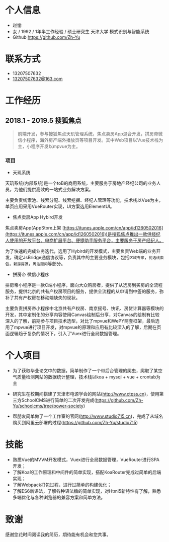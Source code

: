 # 个人信息
-	赵愉
-	女 / 1992 / 1年半工作经验 / 硕士研究生 天津大学 模式识别与智能系统
-	Github https://github.com/Zh-Yu

# 联系方式
-	13207507632
-	13207507632@163.com

# 工作经历

## 2018.1 - 2019.5 搜狐焦点

> 前端开发，参与搜狐焦点天玑管理系统，焦点卖房App混合开发，拼房帝微信小程序，海外房产端外播放页等项目开发。其中Web项目以Vue技术栈为主，小程序开发以mpvue为主。

### 项目

- 天玑系统

天玑系统(内部系统)是一个toB的商用系统，主要服务于房地产经纪公司的业务人员，为他们提供高效的一站式业务解决方案。
  
主要负责线索池、线索分配、线索挖掘、经纪人管理等功能，技术栈以Vue为主，单页应用采用VueRouter实现，UI方案选用ElementUI。

- 焦点卖房App Hybird开发

焦点卖房App(AppStore上架 [https://itunes.apple.com/cn/app/id1260502016](https://itunes.apple.com/cn/app/id1260502016))是搜狐焦点推出一款供经纪人使用的开放平台、电商扩展平台、便捷助手服务平台，主要服务于房产经纪人。
  
为了快速的完成业务迭代，选用了Hybird的开发模式，主要负责Web端的业务开发，确定JsBridge通信协议等，负责其中的主要业务模块，包括```区域专家```，```优选线索包```，```新房房源```，```周边顾问```等部分。

- 拼房帝 微信小程序

拼房帝小程序是一款C端小程序，面向大众购房者，提供了从选房到买房的全流程服务，提供北京的共有产权房项目的服务，提供全流程的从申请到中签的服务，弥补了共有产权房在移动端缺失的现状。
  
主要负责拼房帝小程序中北京共有产权房、南京摇号、快讯、房贷计算器等模块的开发，其中定制化的分享内容使用Canvas绘制后分享，对Canvas的绘制有比较深入的了解，前期参与项目技术选型，对比了mpvue和WePY两套框架，最后选用了mpvue进行项目开发，对mpvue的原理和应用有比较深入的了解，后期在页面逻辑趋于复杂的情况下，引入了Vuex进行全局数据管理。

# 个人项目

- 为了获取毕业论文中的数据，简单制作了一个带后台管理的爬虫，爬取了某空气质量检测网站的数据统计整理，技术栈以koa + mysql + vue + crontab为主

- 研究生在校期间搭建了天津市电源学会的网站(http://www.ctpss.cn)，使用第三方SchoolCMS进行简单的二次开发完成(https://github.com/Zh-Yu/schoolcms/tree/power-society)

- 帮朋友简单做了一个工作室的官网(http://www.studio715.cn)，完成了从域名购买到阿里云部署的过程(https://github.com/Zh-Yu/studio715)

# 技能
		
- 熟悉Vue的MVVM开发模式，Vuex进行全局数据管理，VueRouter进行SPA开发；
- 了解Koa的工作原理和中间件的简单实现，搭配KoaRouter完成过简单的后端实现；
- 了解Webpack打包过程，进行过简单的构建优化；
- 了解ES6新语法，了解各种语法糖的简单实现，对Html5新特性有了解，熟悉多端优化与各种浏览器的兼容方案和简单方法。


# 致谢

感谢您花时间阅读我的简历，期待能有机会和您共事。